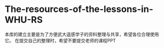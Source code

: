 # The-resources-of-the-lessons-in-WHU-RS
本库的建立主要是为了方便武大遥感学子的资料整理与共享，希望各位合理使用它。
在提交自己的整理时，希望不要提交老师的课程PPT
